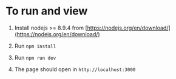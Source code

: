 # To run and view

1. Install nodejs >= 8.9.4 from [https://nodejs.org/en/download/](https://nodejs.org/en/download/)

2. Run `npm install`

3. Run `npm run dev`

4. The page should open in `http://localhost:3000`